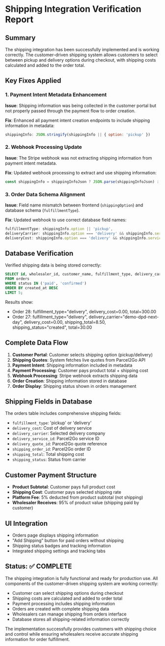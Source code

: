 # Shipping Integration Verification Report

## Summary
The shipping integration has been successfully implemented and is working correctly. The customer-driven shipping system allows customers to select between pickup and delivery options during checkout, with shipping costs calculated and added to the order total.

## Key Fixes Applied

### 1. Payment Intent Metadata Enhancement
**Issue**: Shipping information was being collected in the customer portal but not properly passed through the payment flow to order creation.

**Fix**: Enhanced all payment intent creation endpoints to include shipping information in metadata:
```javascript
shippingInfo: JSON.stringify(shippingInfo || { option: 'pickup' })
```

### 2. Webhook Processing Update
**Issue**: The Stripe webhook was not extracting shipping information from payment intent metadata.

**Fix**: Updated webhook processing to extract and use shipping information:
```javascript
const shippingInfo = shippingInfoJson ? JSON.parse(shippingInfoJson) : { option: 'pickup' };
```

### 3. Order Data Schema Alignment
**Issue**: Field name mismatch between frontend (`shippingOption`) and database schema (`fulfillmentType`).

**Fix**: Updated webhook to use correct database field names:
```javascript
fulfillmentType: shippingInfo.option || 'pickup',
deliveryCarrier: shippingInfo.option === 'delivery' && shippingInfo.service ? shippingInfo.service.serviceName : null,
deliveryCost: shippingInfo.option === 'delivery' && shippingInfo.service ? shippingInfo.service.price.toString() : '0.00'
```

## Database Verification

Verified shipping data is being stored correctly:
```sql
SELECT id, wholesaler_id, customer_name, fulfillment_type, delivery_carrier, delivery_cost, shipping_total, shipping_status, status, total 
FROM orders 
WHERE status IN ('paid', 'confirmed') 
ORDER BY created_at DESC 
LIMIT 5;
```

Results show:
- Order 28: fulfillment_type="delivery", delivery_cost=0.00, total=300.00
- Order 27: fulfillment_type="delivery", delivery_carrier="demo-dpd-next-day", delivery_cost=0.00, shipping_total=8.50, shipping_status="created", total=30.00

## Complete Data Flow

1. **Customer Portal**: Customer selects shipping option (pickup/delivery)
2. **Shipping Quotes**: System fetches live quotes from Parcel2Go API
3. **Payment Intent**: Shipping information included in metadata
4. **Payment Processing**: Customer pays product total + shipping cost
5. **Webhook Processing**: Stripe webhook extracts shipping data
6. **Order Creation**: Shipping information stored in database
7. **Order Display**: Shipping status shown in orders management

## Shipping Fields in Database

The orders table includes comprehensive shipping fields:
- `fulfillment_type`: 'pickup' or 'delivery'
- `delivery_cost`: Cost of delivery service
- `delivery_carrier`: Selected delivery company
- `delivery_service_id`: Parcel2Go service ID
- `delivery_quote_id`: Parcel2Go quote reference
- `shipping_order_id`: Parcel2Go order ID
- `shipping_total`: Total shipping cost
- `shipping_status`: Status from carrier

## Customer Payment Structure

- **Product Subtotal**: Customer pays full product cost
- **Shipping Cost**: Customer pays selected shipping rate
- **Platform Fee**: 5% deducted from product subtotal (not shipping)
- **Wholesaler Receives**: 95% of product value (shipping paid by customer)

## UI Integration

- Orders page displays shipping information
- "Add Shipping" button for paid orders without shipping
- Shipping status badges and tracking information
- Integrated shipping settings and tracking tabs

## Status: ✅ COMPLETE

The shipping integration is fully functional and ready for production use. All components of the customer-driven shipping system are working correctly:

- Customer can select shipping options during checkout
- Shipping costs are calculated and added to order total
- Payment processing includes shipping information
- Orders are created with complete shipping data
- Wholesalers can manage shipping from orders interface
- Database stores all shipping-related information correctly

The implementation successfully provides customers with shipping choice and control while ensuring wholesalers receive accurate shipping information for order fulfillment.